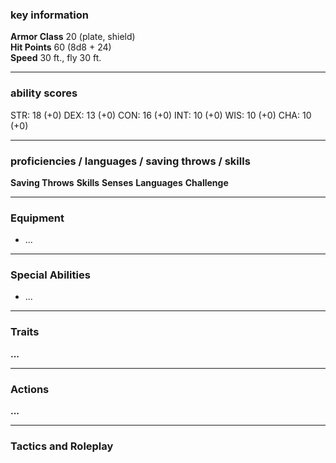 ### key information

**Armor Class** 20 (plate, shield)  
**Hit Points** 60 (8d8 + 24)  
**Speed** 30 ft., fly 30 ft.

---
### ability scores

STR: 18 (+0) 
DEX: 13 (+0)
CON: 16 (+0)
INT: 10 (+0)
WIS: 10 (+0)
CHA: 10 (+0)

---
### proficiencies / languages / saving throws / skills

**Saving Throws**
**Skills** 
**Senses**
**Languages** 
**Challenge**

---
### Equipment

- ...

---
### Special Abilities

- ...

---
### Traits

**...**

---
### Actions

**...**

---
### Tactics and Roleplay